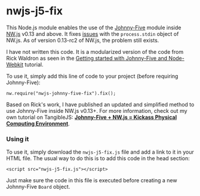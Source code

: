 # nwjs-j5-fix

This Node.js module enables the use of the [Johnny-Five](http://johnny-five.io/) module inside 
[NW.js](http://nwjs.io/) v0.13 and above. It fixes [issues](https://github.com/nwjs/nw.js/issues/586) 
with the `process.stdin` object of NW.js. As of version 0.13-rc2 of NW.js, the problem still exists. 

I have not written this code. It is a modularized version of the code from Rick Waldron as seen in 
the [Getting started with Johnny-Five and Node-Webkit](https://github.com/rwaldron/johnny-five/wiki/Getting-started-with-Johnny-Five-and-Node-Webkit#writing-the-hook)
tutorial.

To use it, simply add this line of code to your project (before requiring Johnny-Five):

    nw.require("nwjs-johnny-five-fix").fix();

Based on Rick's work, I have published an updated and simplified method to use Johnny-Five inside NW.js v0.13+. For 
more information, check out my own tutorial on TangibleJS: **[Johnny-Five + NW.js = Kickass Physical Computing Environment](http://tangiblejs.com/?p=2020)**.

### Using it

To use it, simply download the `nwjs-j5-fix.js` file and add a link to it in your HTML file. The usual way to do this is to 
add this code in the head section:

    <script src="nwjs-j5-fix.js"></script>

Just make sure the code in this file is executed before creating a new Johnny-Five `Board` object.
